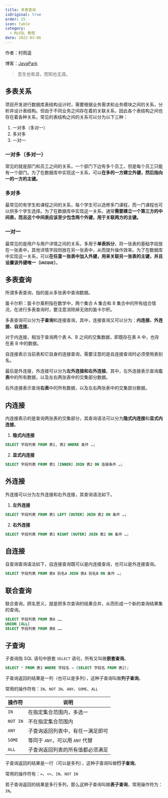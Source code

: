 ```yaml
---
title: 多表查询
isOriginal: true
order: 25
icon: table
category:
  - MySQL 教程
date: 2022-03-06
---
```


作者：村雨遥

博客：[JavaPark](https://cunyu1943.github.io/JavaPark)

> 吾生也有涯，而知也无涯。

## 多表关系

项目开发进行数据库表结构设计时，需要根据业务需求和业务模块之间的关系，分析并设计表结构。但由于不同业务之间存在着的关联关系，因此各个表结构之间也存在着各种关系，常见的表结构之间的关系可以分为以下三种：

1.  一对多（多对一）
2.  多对多
3.  一对一

### 一对多（多对一）

常见的就是部门和员工之间的关系，一个部门下边有多个员工，但是每个员工只能有一个部门。为了在数据库中实现这一关系，可以**在多的一方建立外键，然后指向一的一方的主键。**

### 多对多

最常见的有学生和课程之间的关系，每个学生可以选修多门课程，而一门课程也可以供多个学生选择。为了在数据库中实现这一关系，通常**需要建立一个第三方的中间表，而且这个中间表应该至少包含两个外键，用于关联两方的主键。**

### 一对一

最常见的是用户与用户详情之间的关系，多用于**单表拆分**，将一张表的基础字段放在一张表中，其他详情字段则放在另一张表中，从而提升操作效率。为了在数据库中实现这一关系，可以**在任意一张表中加入外键，用来关联另一张表的主键，并且设置该外键唯一（`UNIQUE`）**。

## 多表查询

所谓多表查询，指的是从多张表中查询数据。

笛卡尔积：笛卡尔乘积指在数学中，两个集合 A 集合和 B 集合中的所有组合情况，在进行多表查询时，要注意消除掉无效的笛卡尔积。

多表查询可以分为**子查询**和连接查询，其中，连接查询又可以分为：**内连接、外连接、自连接**。

对于内连接，相当于查询两个表 A、B 之间的交集数据，即既存在表 A 中，也存在表 B 中的数据。

自连接表示当前表和它自身的连接查询，需要注意的是自连接查询时必须使用表别名。

最后是外连接，外连接可以分为**左外连接和右外连接**。其中，左外连接表示查询**左表**中的所有数据，以及左右两张表中的交集部分数据。

右外连接表示查询**右表**中的所有数据，以及左右两张表中的交集部分数据。

## 内连接

内连接表示的是查询两张表的交集部分，其查询语法可以分为**隐式内连接**和**显式内连接**。

1.  **隐式内连接**

```sql
SELECT 字段列表 FROM 表1, 表2 WHERE 条件 …;
```

2.  **显式内连接**

```sql
SELECT 字段列表 FROM 表1 [INNER] JOIN 表2 ON 连接条件 …;
```

## 外连接

外连接可以分为左外连接和右外连接，其查询语法如下。

1.  **左外连接**

```sql
SELECT 字段列表 FROM 表1 LEFT [OUTER] JOIN 表2 ON 条件 …;
```

2.  **右外连接**

```sql
SELECT 字段列表 FROM 表1 RIGHT [OUTER] JOIN 表2 ON 条件 …;
```

## 自连接

自查询查询语法如下，自连接查询既可以是内连接查询，也可以是外连接查询。

```sql
SELECT 字段列表 FROM 表A 别名A JOIN 表A 别名B ON 条件 …;
```

## 联合查询

联合查询，顾名思义，就是把多次查询的结果合并，从而形成一个新的查询结果集的查询。

```sql
SELECT 字段列表 FROM 表A ……
UNION [ALL]
SELECT 字段列表 FROM 表B ……
```

## 子查询

子查询指 SQL 语句中嵌套 `SELECT` 语句，所有又叫做**嵌套查询**。

```sql
SELECT * FROM 表1 WHERE 字段名 = (SELECT 字段名 FROM 表2);
```

子查询返回的结果是一列（也可以是多列），这种子查询叫做**列子查询**。

常用的操作符有：`IN`、`NOT IN`、`ANY`、`SOME`、`ALL`

| 操作符   | 说明                             |
| -------- | -------------------------------- |
| `IN`     | 在指定集合范围内，多选一         |
| `NOT IN` | 不在指定集合范围内               |
| `ANY`    | 子查询返回列表中，有任一满足即可 |
| `SOME`   | 等同于 `ANY`，可以用 `ANY` 代替  |
| `ALL`    | 子查询返回列表的所有值都必须满足 |

子查询返回的结果是一行（可以是多列），这种子查询叫做**行子查询**。

常用的操作符有：`=`、`<>`、`IN`、`NOT IN`

若子查询返回的结果是多行多列，那么这种子查询叫做**表子查询**，常用操作符为：`IN`。